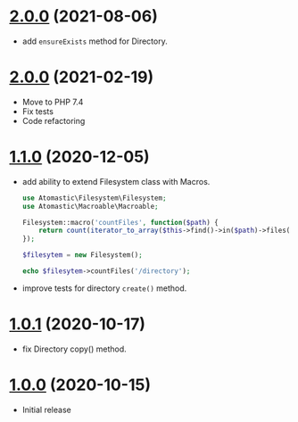 <a name="2.1.0"></a>
# [2.0.0](https://github.com/atomastic/filesystem) (2021-08-06)
* add `ensureExists` method for Directory.

<a name="2.0.0"></a>
# [2.0.0](https://github.com/atomastic/filesystem) (2021-02-19)
* Move to PHP 7.4
* Fix tests
* Code refactoring

<a name="1.1.0"></a>
# [1.1.0](https://github.com/atomastic/filesystem) (2020-12-05)
* add ability to extend Filesystem class with Macros.

    ```php
    use Atomastic\Filesystem\Filesystem;
    use Atomastic\Macroable\Macroable;

    Filesystem::macro('countFiles', function($path) {
        return count(iterator_to_array($this->find()->in($path)->files(), false));
    });

    $filesytem = new Filesystem();

    echo $filesytem->countFiles('/directory');
    ```
* improve tests for directory `create()` method.

<a name="1.0.1"></a>
# [1.0.1](https://github.com/atomastic/filesystem) (2020-10-17)
* fix Directory copy() method.

<a name="1.0.0"></a>
# [1.0.0](https://github.com/atomastic/filesystem) (2020-10-15)
* Initial release

